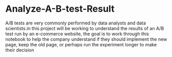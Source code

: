 # Analyze-A-B-test-Result
A/B tests are very commonly performed by data analysts and data scientists.in this project will be working to understand the results of an A/B test run by an e-commerce website, the goal is to work through this notebook to help the company understand if they should implement the new page, keep the old page, or perhaps run the experiment longer to make their decision
